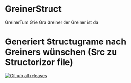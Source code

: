 # GreinerStruct
GreinerTum
Grie Gra Greiner der Greiner ist da

# Generiert Structugrame nach Greiners wünschen (Src zu Structorizor file)
[![Github all releases](https://img.shields.io/github/downloads/Naereen/StrapDown.js/total.svg)](https://github.com/FlauschigDings/GreinerStruct/releases/tag/v1.0)
